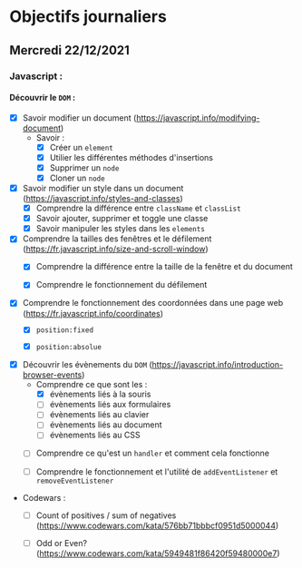# Objectifs journaliers

## Mercredi 22/12/2021


### Javascript :

#### Découvrir le `DOM` :

* [X] Savoir modifier un document (https://javascript.info/modifying-document)
  * Savoir :
    * [X] Créer un `element`
    * [X] Utilier les différentes méthodes d'insertions
    * [X] Supprimer un `node`
    * [X] Cloner un `node`

* [X] Savoir modifier un style dans un document (https://javascript.info/styles-and-classes)
  * [X] Comprendre la différence entre `className` et `classList`
  * [X] Savoir ajouter, supprimer et toggle une classe
  * [X] Savoir manipuler les styles dans les `elements`

* [X] Comprendre la tailles des fenêtres et le défilement (https://fr.javascript.info/size-and-scroll-window)
  * [X] Comprendre la différence entre la taille de la fenêtre et du document
  * [X] Comprendre le fonctionnement du défilement


* [X] Comprendre le fonctionnement des coordonnées dans une page web (https://fr.javascript.info/coordinates)
  * [X] `position:fixed`
  * [X] `position:absolue`


* [X] Découvrir les évènements du `DOM` (https://javascript.info/introduction-browser-events)
  * Comprendre ce que sont les : 
    * [X] évènements liés à la souris
    * [ ] évènements liés aux formulaires
    * [ ] évènements liés au clavier
    * [ ] évènements liés au document
    * [ ] évènements liés au CSS
  * [ ] Comprendre ce qu'est un `handler` et comment cela fonctionne
  * [ ] Comprendre le fonctionnement et l'utilité de `addEventListener` et `removeEventListener`


* Codewars :
  * [ ] Count of positives / sum of negatives (https://www.codewars.com/kata/576bb71bbbcf0951d5000044)
  * [ ] Odd or Even? (https://www.codewars.com/kata/5949481f86420f59480000e7)


